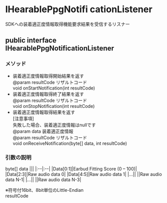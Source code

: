 # IHearablePpgNotifi cationListener
SDKへの装着適正度情報取得機能要求結果を受信するリスナー

## public interface IHearablePpgNotificationListener

### メソッド
* 装着適正度情報取得開始結果を返す<br>@param resultCode リザルトコード<br>void onStartNotification(int resultCode)
* 装着適正度情報取得終了結果を返す<br>@param resultCode リザルトコード<br>void onStopNotification(int resultCode)
* 装着適正度情報取得結果を返す<br>[注意事項]<br>失敗した場合、装着適正度情報はnullです<br>@param data 装着適正度情報<br>@param resultCode リザルトコード<br>void onReceiveNotification(byte[] data, int resultCode)

### 引数の説明
byte[] data
|||
|:--|:--|
|Data[0:1]|Earbud Fitting Score (0 – 100)|
|Data[2:3]|Raw audio data 0|
|Data[4:5]|Raw audio data 1|
|...||
||Raw audio data N-1|
|...||
||Raw audio data N-3|

※符号付16bit、8bit単位のLittle-Endian  
resultCode